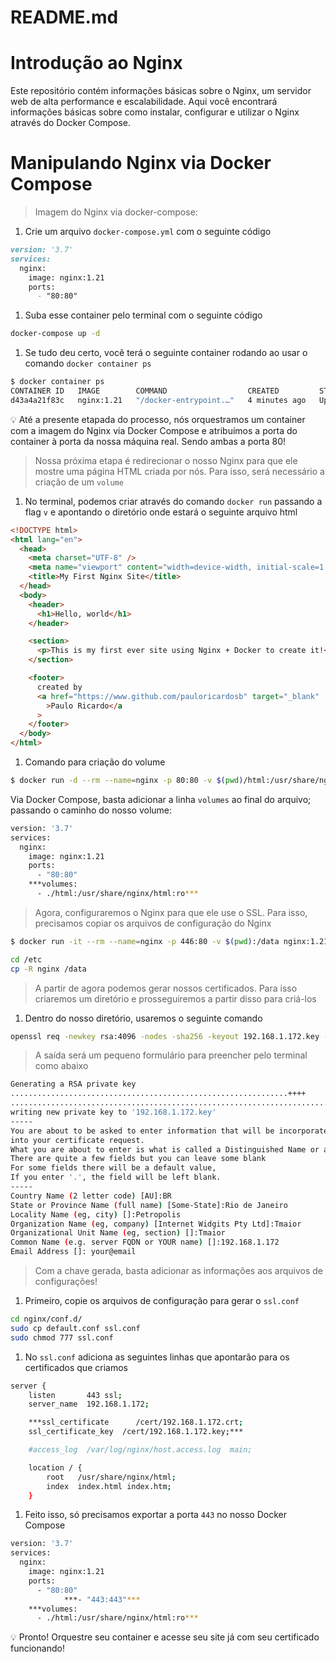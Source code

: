 # README.md
# Introdução ao Nginx
Este repositório contém informações básicas sobre o Nginx, um servidor web de alta performance e escalabilidade. Aqui você encontrará informações básicas sobre como instalar, configurar e utilizar o Nginx através do Docker Compose.


# Manipulando Nginx via Docker Compose

> Imagem do Nginx via docker-compose:
> 
1. Crie um arquivo `docker-compose.yml` com o seguinte código

```markdown
version: '3.7'
services:
  nginx:
    image: nginx:1.21
    ports:
      - "80:80"
```

1. Suba esse container pelo terminal com o seguinte código

```bash
docker-compose up -d
```

1. Se tudo deu certo, você terá o seguinte container rodando ao usar o comando `docker container ps`

```bash
$ docker container ps
CONTAINER ID   IMAGE        COMMAND                  CREATED         STATUS         PORTS                NAMES
d43a4a21f83c   nginx:1.21   "/docker-entrypoint.…"   4 minutes ago   Up 4 minutes   0.0.0.0:80->80/tcp   nginx-nginx-1
```

<aside>
💡 Até a presente etapada do processo, nós orquestramos um container com a imagem do Nginx via Docker Compose e atribuímos a porta do container à porta da nossa máquina real. Sendo ambas a porta 80!

</aside>

> Nossa próxima etapa é redirecionar o nosso Nginx para que ele mostre uma página HTML criada por nós. Para isso, será necessário a criação de um `volume`
> 

1. No terminal, podemos criar através do comando `docker run` passando a flag `v` e apontando o diretório onde estará o seguinte arquivo html

```html
<!DOCTYPE html>
<html lang="en">
  <head>
    <meta charset="UTF-8" />
    <meta name="viewport" content="width=device-width, initial-scale=1.0" />
    <title>My First Nginx Site</title>
  </head>
  <body>
    <header>
      <h1>Hello, world</h1>
    </header>

    <section>
      <p>This is my first ever site using Nginx + Docker to create it!</p>
    </section>

    <footer>
      created by
      <a href="https://www.github.com/pauloricardosb" target="_blank"
        >Paulo Ricardo</a
      >
    </footer>
  </body>
</html>
```

1. Comando para criação do volume

```bash
$ docker run -d --rm --name=nginx -p 80:80 -v $(pwd)/html:/usr/share/nginx/html:ro nginx:1.21
```

Via Docker Compose, basta adicionar a linha `volumes` ao final do arquivo; passando o caminho do nosso volume:

```bash
version: '3.7'
services:
  nginx:
    image: nginx:1.21
    ports:
      - "80:80"
    ***volumes:
      - ./html:/usr/share/nginx/html:ro***
```

> Agora, configuraremos o Nginx para que ele use o SSL. Para isso, precisamos copiar os arquivos de configuração do Nginx
> 

```bash
$ docker run -it --rm --name=nginx -p 446:80 -v $(pwd):/data nginx:1.21 sh

cd /etc
cp -R nginx /data
```

> A partir de agora podemos gerar nossos certificados. Para isso criaremos um diretório e prosseguiremos a partir disso para criá-los
> 

1. Dentro do nosso diretório, usaremos o seguinte comando

```bash
openssl req -newkey rsa:4096 -nodes -sha256 -keyout 192.168.1.172.key -x509 -days 365 -out 192.168.1.172.crt
```

> A saída será um pequeno formulário para preencher pelo terminal como abaixo
> 

```bash
Generating a RSA private key
..............................................................++++
...................................................................................................................................................................++++
writing new private key to '192.168.1.172.key'
-----
You are about to be asked to enter information that will be incorporated
into your certificate request.
What you are about to enter is what is called a Distinguished Name or a DN.
There are quite a few fields but you can leave some blank
For some fields there will be a default value,
If you enter '.', the field will be left blank.
-----
Country Name (2 letter code) [AU]:BR
State or Province Name (full name) [Some-State]:Rio de Janeiro
Locality Name (eg, city) []:Petropolis
Organization Name (eg, company) [Internet Widgits Pty Ltd]:Tmaior
Organizational Unit Name (eg, section) []:Tmaior
Common Name (e.g. server FQDN or YOUR name) []:192.168.1.172
Email Address []: your@email
```

> Com a chave gerada, basta adicionar as informações aos arquivos de configurações!
> 

1. Primeiro, copie os arquivos de configuração para gerar o `ssl.conf`

```bash
cd nginx/conf.d/
sudo cp default.conf ssl.conf
sudo chmod 777 ssl.conf
```

1. No `ssl.conf` adiciona as seguintes linhas que apontarão para os certificados que criamos

```bash
server {
    listen       443 ssl;
    server_name  192.168.1.172;

    ***ssl_certificate      /cert/192.168.1.172.crt;
    ssl_certificate_key  /cert/192.168.1.172.key;***

    #access_log  /var/log/nginx/host.access.log  main;

    location / {
        root   /usr/share/nginx/html;
        index  index.html index.htm;
    }
```

1. Feito isso, só precisamos exportar a porta `443` no nosso Docker Compose

```bash
version: '3.7'
services:
  nginx:
    image: nginx:1.21
    ports:
      - "80:80"
			***- "443:443"***
    ***volumes:
      - ./html:/usr/share/nginx/html:ro***
```

<aside>
💡 Pronto! Orquestre seu container e acesse seu site já com seu certificado funcionando!

</aside>

